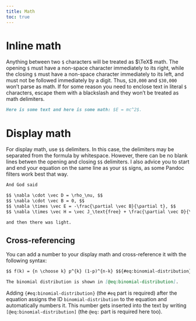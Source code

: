 ```yaml
---
title: Math
toc: true
---
```


# Inline math

Anything between two `$` characters will be treated as $\TeX$ math. The opening `$` must have a non-space character immediately to its right, while the closing `$` must have a non-space character immediately to its left, and must not be followed immediately by a digit. Thus, `$20,000` and `$30,000` won’t parse as math. If for some reason you need to enclose text in literal `$` characters, escape them with a blackslash and they won’t be treated as math delimiters.

```markdown
Here is some text and here is some math: $E = mc^2$.
```

# Display math

For display math, use `$$` delimiters. In this case, the delimiters may be separated from the formula by whitespace. However, there can be no blank lines betwen the opening and closing `$$` delimiters. I also advice you to start and end your equation on the same line as your `$$` signs, as some Pandoc filters work best that way.

```markdown
And God said

$$ \nabla \cdot \vec D = \rho_\nu, $$
$$ \nabla \cdot \vec B = 0, $$
$$ \nabla \times \vec E = -\frac{\partial \vec B}{\partial t}, $$
$$ \nabla \times \vec H = \vec J_\text{free} + \frac{\partial \vec D}{\partial t}, $$

and then there was light.
```

## Cross-referencing

You can add a number to your display math and cross-reference it with the following syntax:

```markdown
$$ f(k) = {n \choose k} p^{k} (1-p)^{n-k} $${#eq:binomial-distribution}

The binomial distribution is shown in [@eq:binomial-distribution].
```

Adding `{#eq:binomial-distribution}` (the `#eq` part is required) after the equation assigns the ID `binomial-distribution` to the equation and automatically numbers it. This number gets inserted into the text by writing `[@eq:binomial-distribution]` (the `@eq:` part is required here too).
